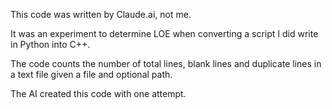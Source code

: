 This code was written by Claude.ai, not me. 

It was an experiment to determine LOE when converting a script I did write in Python into C++.

The code counts the number of total lines, blank lines and duplicate lines in a text file given a file and optional path. 

The AI created this code with one attempt. 
